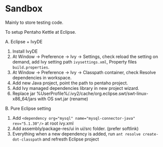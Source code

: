 Sandbox
=======

Mainly to store testing code.

To setup Pentaho Kettle at Eclipse.

A. Eclipse + IvyDE

1. Install IvyDE
2. At Window -> Preference -> Ivy -> Settings, check reload the setting on demand, add Ivy setting path `ivysettings.xml`, Property files `build.properties`.
3. At Window -> Preference -> Ivy -> Classpath container, check Resolve dependencies in workspace.
4. Add new Java project, point the path to pentaho project.
5. Add Ivy managed dependencies library in new project wizard.
6. Replace jar %UserProfile%/.ivy2/cache/org.eclipse.swt/swt-linux-x86_64/jars with OS swt.jar (rename)

B. Pure Eclipse setting

1. Add `<dependency org="mysql"	name="mysql-connector-java"	rev="5.1.30"/>` at root ivy.xml
2. Add assembly/package-res/ui in ui/src folder. (prefer softlink)
3. Everything when a new dependency is added, run `ant resolve create-dot-classpath` and refresth Eclipse project
